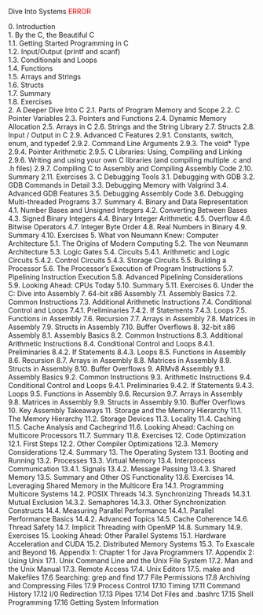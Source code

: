 <p>
Dive Into Systems
<text style="color: red">ERROR</text>
</p>
0. Introduction<br/>
1. By the C, the Beautiful C<br/>
  1.1. Getting Started Programming in C<br/>
  1.2. Input/Output (printf and scanf)<br/>
  1.3. Conditionals and Loops<br/>
  1.4. Functions<br/>
  1.5. Arrays and Strings<br/>
  1.6. Structs<br/>
  1.7. Summary<br/>
  1.8. Exercises<br/>
2. A Deeper Dive Into C
  2.1. Parts of Program Memory and Scope
  2.2. C Pointer Variables
  2.3. Pointers and Functions
  2.4. Dynamic Memory Allocation
  2.5. Arrays in C
  2.6. Strings and the String Library
  2.7. Structs
  2.8. Input / Output in C
  2.9. Advanced C Features
    2.9.1. Constants, switch, enum, and typedef
    2.9.2. Command Line Arguments
    2.9.3. The void* Type
    2.9.4. Pointer Arithmetic
    2.9.5. C Libraries: Using, Compiling and Linking
    2.9.6. Writing and using your own C libraries (and compiling multiple .c and .h files)
    2.9.7. Compiling C to Assembly and Compiling Assembly Code
  2.10. Summary
  2.11. Exercises
3. C Debugging Tools
  3.1. Debugging with GDB
  3.2. GDB Commands in Detail
  3.3. Debugging Memory with Valgrind
  3.4. Advanced GDB Features
  3.5. Debugging Assembly Code
  3.6. Debugging Multi-threaded Programs
  3.7. Summary
4. Binary and Data Representation
  4.1. Number Bases and Unsigned Integers
  4.2. Converting Between Bases
  4.3. Signed Binary Integers
  4.4. Binary Integer Arithmetic
  4.5. Overflow
  4.6. Bitwise Operators
  4.7. Integer Byte Order
  4.8. Real Numbers in Binary
  4.9. Summary
  4.10. Exercises
5. What von Neumann Knew: Computer Architecture
  5.1. The Origins of Modern Computing
  5.2. The von Neumann Architecture
  5.3. Logic Gates
  5.4. Circuits
  5.4.1. Arithmetic and Logic Circuits
  5.4.2. Control Circuits
  5.4.3. Storage Circuits
  5.5. Building a Processor
  5.6. The Processor’s Execution of Program Instructions
  5.7. Pipelining Instruction Execution
  5.8. Advanced Pipelining Considerations
  5.9. Looking Ahead: CPUs Today
  5.10. Summary
  5.11. Exercises
6. Under the C: Dive into Assembly
  7. 64-bit x86 Assembly
  7.1. Assembly Basics
  7.2. Common Instructions
  7.3. Additional Arithmetic Instructions
  7.4. Conditional Control and Loops
  7.4.1. Preliminaries
  7.4.2. If Statements
  7.4.3. Loops
  7.5. Functions in Assembly
  7.6. Recursion
  7.7. Arrays in Assembly
  7.8. Matrices in Assembly
  7.9. Structs in Assembly
  7.10. Buffer Overflows
8. 32-bit x86 Assembly
  8.1. Assembly Basics
  8.2. Common Instructions
  8.3. Additional Arithmetic Instructions
  8.4. Conditional Control and Loops
  8.4.1. Preliminaries
  8.4.2. If Statements
  8.4.3. Loops
  8.5. Functions in Assembly
  8.6. Recursion
  8.7. Arrays in Assembly
  8.8. Matrices in Assembly
  8.9. Structs in Assembly
  8.10. Buffer Overflows
9. ARMv8 Assembly
  9.1. Assembly Basics
  9.2. Common Instructions
  9.3. Arithmetic Instructions
  9.4. Conditional Control and Loops
    9.4.1. Preliminaries
    9.4.2. If Statements
    9.4.3. Loops
  9.5. Functions in Assembly
  9.6. Recursion
  9.7. Arrays in Assembly
  9.8. Matrices in Assembly
  9.9. Structs in Assembly
  9.10. Buffer Overflows
10. Key Assembly Takeaways
11. Storage and the Memory Hierarchy
  11.1. The Memory Hierarchy
  11.2. Storage Devices
  11.3. Locality
  11.4. Caching
  11.5. Cache Analysis and Cachegrind
  11.6. Looking Ahead: Caching on Multicore Processors
  11.7. Summary
  11.8. Exercises
12. Code Optimization
  12.1. First Steps
  12.2. Other Compiler Optimizations
  12.3. Memory Considerations
  12.4. Summary
13. The Operating System
  13.1. Booting and Running
  13.2. Processes
  13.3. Virtual Memory
  13.4. Interprocess Communication
    13.4.1. Signals
    13.4.2. Message Passing
    13.4.3. Shared Memory
  13.5. Summary and Other OS Functionality
  13.6. Exercises
14. Leveraging Shared Memory in the Multicore Era
  14.1. Programming Multicore Systems
  14.2. POSIX Threads
  14.3. Synchronizing Threads
    14.3.1. Mutual Exclusion
    14.3.2. Semaphores
    14.3.3. Other Synchronization Constructs
  14.4. Measuring Parallel Performance
    14.4.1. Parallel Performance Basics
    14.4.2. Advanced Topics
  14.5. Cache Coherence
  14.6. Thread Safety
  14.7. Implicit Threading with OpenMP
  14.8. Summary
  14.9. Exercises
15. Looking Ahead: Other Parallel Systems
  15.1. Hardware Acceleration and CUDA
  15.2. Distributed Memory Systems
  15.3. To Exascale and Beyond
16. Appendix 1: Chapter 1 for Java Programmers
17. Appendix 2: Using Unix
  17.1. Unix Command Line and the Unix File System
  17.2. Man and the Unix Manual
  17.3. Remote Access
  17.4. Unix Editors
  17.5. make and Makefiles
  17.6 Searching: grep and find
  17.7 File Permissions
  17.8 Archiving and Compressing Files
  17.9 Process Control
  17.10 Timing
  17.11 Command History
  17.12 I/0 Redirection
  17.13 Pipes
  17.14 Dot Files and .bashrc
  17.15 Shell Programming
  17.16 Getting System Information

